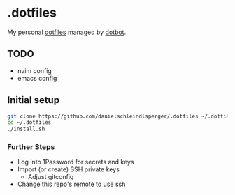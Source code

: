 # .dotfiles

My personal [dotfiles](https://dotfiles.github.io/) managed by [dotbot](https://github.com/anishathalye/dotbot).

## TODO

- nvim config
- emacs config

## Initial setup

```sh
git clone https://github.com/danielschleindlsperger/.dotfiles ~/.dotfiles
cd ~/.dotfiles
./install.sh
```

### Further Steps

- Log into 1Password for secrets and keys
- Import (or create) SSH private keys
  - Adjust gitconfig
- Change this repo's remote to use ssh

